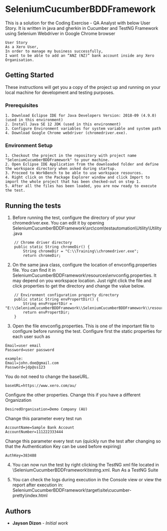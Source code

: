 # SeleniumCucumberBDDFramework

This is a solution for the Coding Exercise - QA Analyst with below User Story.
It is written in java and gherkin in Cucumber and TestNG Framework using Selenium Webdriver in Google Chrome browser
```
User Story
As a Xero User,
In order to manage my business successfully,
I want to be able to add an “ANZ (NZ)” bank account inside any Xero Organisation.
```
## Getting Started

These instructions will get you a copy of the project up and running on your local machine for development and testing purposes.

### Prerequisites

```
1. Download Eclipse IDE for Java Developers Version: 2018-09 (4.9.0) (used in this environment)
2. Install Java SE 12 JDK (used in this environment)
3. Configure Environment variables for system variable and system path
4. Download Google Chrome webdriver (chromedriver.exe).
```

### Environment Setup

```
1. Checkout the project in the repository with project name "SeleniumCucumberBDDFramework" to your machine.
2. Open Eclipse IDE Application from the downloaded folder and define the workspace directory when asked during startup.
3. Proceed to WorkBench to be able to use workspace resources.
4. Right click on the Package Explorer window and click Import to import the whole project that has been checked-out on step 1.
5. After all the files has been loaded, you are now ready to execute the test.
```

## Running the tests

1. Before running the test, configure the directory of your your chromedriver.exe.
You can edit it by opening SeleniumCucumberBDDFramework\src\com\testautomation\Utility\Utility.java
```
	// Chrome driver directory
	public static String chromeDir() {
		String chromeDir = "C:\\Training\\chromedriver.exe";
		return chromeDir;
```

2. On the same java class, configure the location of envconfig.properties file.
You can find it in SeleniumCucumberBDDFramework\resources\envconfig.properties. It may depend on you workspace location. 
Just right click the file and click properties to get the directory and change the value below.

```
	// Environment configuration property directory
	public static String envPropertDir() {
		String envPropertDir = "E:\\SeleniumCucumberBDDFramework\\SeleniumCucumberBDDFramework\\resources\\envconfig.properties";
		return envPropertDir;
	}
```

3. Open the file envconfig.properties. This is one of the important file to configure before running the test.
Configure first the static properties for each user such as

```
Email=user email
Password=user password

example:
Email=john.doe@gmail.com
Password=jdp@ss123
```
You do not need to change the baseURL.
```
baseURL=https://www.xero.com/au/

```

Configure the other properties.
Change this if you have a different Organization
```
DesiredOrganisation=Demo Company (AU)

```
Change this parameter every test run 
```
AccountName=Sample Bank Account
AccountNumber=111222333444
```
Change this parameter every test run (quickly run the test after changing so that the Authentication Key can be used before expiring)
```
AuthKey=383488
```

4. You can now run the test by right clicking the TestNG xml file located in \SeleniumCucumberBDDFramework\testng.xml.
Run As a TestNG Suite

5. You can check the logs during execution in the Console view or view the report after execution in:
SeleniumCucumberBDDFramework\target\site\cucumber-pretty\index.html


## Authors

* **Jayson Dizon** - *Initial work*


